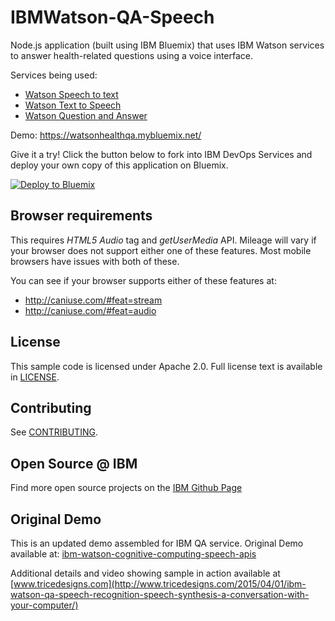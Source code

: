 # IBMWatson-QA-Speech
Node.js application (built using IBM Bluemix) that uses IBM Watson services to answer health-related questions using a voice interface.


Services being used:
* [Watson Speech to text](http://www.ibm.com/smarterplanet/us/en/ibmwatson/developercloud/question-answer.html)
* [Watson Text to Speech](http://www.ibm.com/smarterplanet/us/en/ibmwatson/developercloud/text-to-speech.html)
* [Watson Question and Answer](http://www.ibm.com/smarterplanet/us/en/ibmwatson/developercloud/speech-to-text.html)

Demo: https://watsonhealthqa.mybluemix.net/

Give it a try! Click the button below to fork into IBM DevOps Services and deploy your own copy of this application on Bluemix.

[![Deploy to Bluemix](https://bluemix.net/deploy/button.png)](https://bluemix.net/deploy?repository=https://github.com/triceam/IBMWatson-QA-Speech)

## Browser requirements
This requires *HTML5 Audio* tag and *getUserMedia* API. Mileage will vary if your browser does not support either one of these features. Most mobile browsers have issues with both of these.

You can see if your browser supports either of these features at:
* http://caniuse.com/#feat=stream
* http://caniuse.com/#feat=audio

## License

This sample code is licensed under Apache 2.0. Full license text is available in [LICENSE](LICENSE).

## Contributing

See [CONTRIBUTING](CONTRIBUTING.md).

## Open Source @ IBM
Find more open source projects on the [IBM Github Page](http://ibm.github.io/)

## Original Demo
This is an updated demo assembled for IBM QA service.  Original Demo available at: [ibm-watson-cognitive-computing-speech-apis](http://www.tricedesigns.com/2014/11/26/ibm-watson-cognitive-computing-speech-apis/)

Additional details and video showing sample in action available at [www.tricedesigns.com](http://www.tricedesigns.com/2015/04/01/ibm-watson-qa-speech-recognition-speech-synthesis-a-conversation-with-your-computer/)